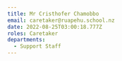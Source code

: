 ```yaml
---
title: Mr Cristhofer Chamobbo
email: caretaker@ruapehu.school.nz
date: 2022-08-25T03:00:18.777Z
roles: Caretaker
departments:
  - Support Staff
---
```


